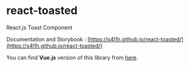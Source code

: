 # react-toasted

React.js Toast Component

Documentation and Storybook : [https://s4l1h.github.io/react-toasted/](https://s4l1h.github.io/react-toasted/)


You can find **Vue.js** version of this library from [here](https://github.com/s4l1h/vue-toastr).
